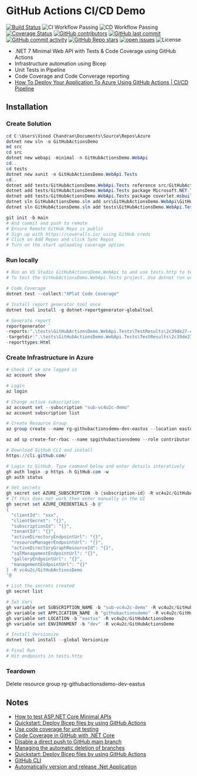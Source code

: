 # GitHub Actions CI/CD Demo

[![Build Status](https://img.shields.io/github/actions/workflow/status/vc4u2c/GitHubActionsDemo/ci-workflow.yml?branch=main)](https://github.com/vc4u2c/GitHubActionsDemo/actions?query=branch%3Amain)
![CI Workflow Passing](https://github.com/vc4u2c/GitHubActionsDemo/actions/workflows/ci-workflow.yml/badge.svg)
![CD Workflow Passing](https://github.com/vc4u2c/GitHubActionsDemo/actions/workflows/cd-workflow.yml/badge.svg)
[![Coverage Status](https://coveralls.io/repos/github/vc4u2c/GitHubActionsDemo/badge.svg?branch=main)](https://coveralls.io/github/vc4u2c/GitHubActionsDemo?branch=main)
[![GitHub contributors](https://img.shields.io/github/contributors/vc4u2c/GitHubActionsDemo)](https://github.com/vc4u2c/GitHubActionsDemo/graphs/contributors)
[![GitHub last commit](https://img.shields.io/github/last-commit/vc4u2c/GitHubActionsDemo)](https://github.com/vc4u2c/GitHubActionsDemo)
[![GitHub commit activity](https://img.shields.io/github/commit-activity/m/vc4u2c/GitHubActionsDemo)](https://github.com/vc4u2c/GitHubActionsDemo/graphs/commit-activity)
[![GitHub Repo stars](https://img.shields.io/github/stars/vc4u2c/GitHubActionsDemo)](https://github.com/vc4u2c/GitHubActionsDemo/stargazers)
[![open issues](https://img.shields.io/github/issues/vc4u2c/GitHubActionsDemo)](https://github.com/vc4u2c/GitHubActionsDemo/issues)
![License](https://img.shields.io/github/license/vc4u2c/GitHubActionsDemo)

- .NET 7 Minimal Web API with Tests & Code Coverage using GitHub Actions
- Infrastructure automation using Bicep
- Unit Tests in Pipeline
- Code Coverage and Code Converage reporting
- [How To Deploy Your Application To Azure Using GitHub Actions | CI/CD Pipeline](https://www.youtube.com/watch?v=QP0pi7xe24s)

## Installation

### Create Solution

```powershell
cd C:\Users\Vinod Chandran\Documents\Source\Repos\Azure
dotnet new sln -o GitHubActionsDemo
md src
cd src
dotnet new webapi -minimal -n GitHubActionsDemo.WebApi
cd..
cd tests
dotnet new xunit -n GitHubActionsDemo.WebApi.Tests
cd..
dotnet add tests/GitHubActionsDemo.WebApi.Tests reference src/GitHubActionsDemo.WebApi
dotnet add tests/GitHubActionsDemo.WebApi.Tests package Microsoft.NET.Test.Sdk
dotnet add tests/GitHubActionsDemo.WebApi.Tests package coverlet.msbuild
dotnet sln GitHubActionsDemo.sln add src\GitHubActionsDemo.WebApi\GitHubActionsDemo.WebApi.csproj
dotnet sln GitHubActionsDemo.sln add tests\GitHubActionsDemo.WebApi.Tests\GitHubActionsDemo.WebApi.Tests.csproj

git init -b main
# And commit and push to remote
# Ensure Remote GitHub Repo is public
# Sign up with https://coveralls.io/ using GitHub creds
# Click on Add Repos and click Sync Repos
# Turn on the start uploading coverage option
```

### Run locally

```powershell
# Run on VS Studio GitHubActionsDemo.WebApi to and use tests.http to test that project
# To test the GitHubActionsDemo.WebApi.Tests project. Use dotnet run or use the VS Test Explorer

# Code Coverage
dotnet test --collect:"XPlat Code Coverage"

# Install report generator tool once
dotnet tool install -g dotnet-reportgenerator-globaltool

# Generate report
reportgenerator `
-reports:".\tests\GitHubActionsDemo.WebApi.Tests\TestResults\2c39de27-c157-40d7-8b5a-9223fb48c8c6\coverage.cobertura.xml" `
-targetdir:".\tests\GitHubActionsDemo.WebApi.Tests\TestResults\2c39de27-c157-40d7-8b5a-9223fb48c8c6\coveragereport" `
-reporttypes:Html
```

### Create Infrastructure in Azure

```powershell
# Check if we are logged in
az account show

# Login
az login

# Change active subscription
az account set --subscription "sub-vc4u2c-demo"
az account subscription list

# Create Resource Group
az group create --name rg-githubactionsdemo-dev-eastus --location eastus

az ad sp create-for-rbac --name spgithubactionsdemo --role contributor --scopes /subscriptions/{subscription-id}/resourceGroups/rg-githubactionsdemo-dev-eastus --sdk-auth

# Download Github CLI and install
https://cli.github.com/

# Login to GitHub. Type command below and enter details interatively
gh auth login -p https -h GitHub.com -w
gh auth status

# Set secrets
gh secret set AZURE_SUBSCRIPTION -b {subscription-id} -R vc4u2c/GitHubActionsDemo
# If this does not work then enter manually in the UI
gh secret set AZURE_CREDENTIALS -b @'
{
  "clientId": "xxx",
  "clientSecret": "{}",
  "subscriptionId": "{}",
  "tenantId": "{}",
  "activeDirectoryEndpointUrl": "{}",
  "resourceManagerEndpointUrl": "{}",
  "activeDirectoryGraphResourceId": "{}",
  "sqlManagementEndpointUrl": "{}",
  "galleryEndpointUrl": "{}",
  "managementEndpointUrl": "{}"
} -R vc4u2c/GitHubActionsDemo
'@

# List the secrets created
gh secret list

# Set Vars
gh variable set SUBSCRIPTION_NAME -b "sub-vc4u2c-demo" -R vc4u2c/GitHubActionsDemo
gh variable set APPLICATION_NAME -b "githubactionsdemo" -R vc4u2c/GitHubActionsDemo
gh variable set LOCATION -b "eastus" -R vc4u2c/GitHubActionsDemo
gh variable set ENVIRONMENT -b "dev" -R vc4u2c/GitHubActionsDemo

# Install Versionize
dotnet tool install --global Versionize

# Final Run
# Hit endpoints in tests.http
```

### Teardown

Delete resource group rg-githubactionsdemo-dev-eastus

## Notes

- [How to test ASP.NET Core Minimal APIs](https://www.twilio.com/blog/test-aspnetcore-minimal-apis)
- [Quickstart: Deploy Bicep files by using GitHub Actions](https://learn.microsoft.com/en-us/azure/azure-resource-manager/bicep/deploy-github-actions?tabs=userlevel%2CCLI)
- [Use code coverage for unit testing](https://learn.microsoft.com/en-us/dotnet/core/testing/unit-testing-code-coverage?tabs=windows)
- [Code Coverage in GitHub with .NET Core](https://samlearnsazure.blog/2021/01/05/code-coverage-in-github-with-net-core/)
- [Disable a direct push to GitHub main branch](https://dev.to/pixiebrix/disable-a-direct-push-to-github-main-branch-8c2#:~:text=To%20create%20a%20branch%20protection,a%20pull%20request%20before%20merging)
- [Managing the automatic deletion of branches](https://docs.github.com/en/repositories/configuring-branches-and-merges-in-your-repository/configuring-pull-request-merges/managing-the-automatic-deletion-of-branches)
- [Quickstart: Deploy Bicep files by using GitHub Actions](https://learn.microsoft.com/en-us/azure/azure-resource-manager/bicep/deploy-github-actions?tabs=userlevel%2CCLI)
- [GitHub CLI](https://cli.github.com/)
- [Automatically version and release .Net Application](https://blog.antosubash.com/posts/automatic-version-and-release#conventional-commits)